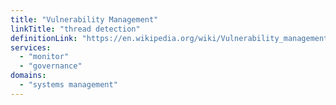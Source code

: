 ```yaml
---
title: "Vulnerability Management"
linkTitle: "thread detection"
definitionLink: "https://en.wikipedia.org/wiki/Vulnerability_management"
services:
  - "monitor"
  - "governance"
domains:
  - "systems management"
---
```

